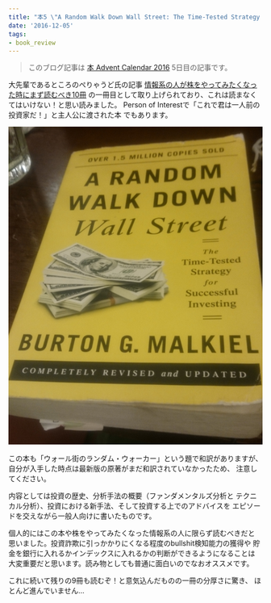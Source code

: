 ```yaml
---
title: "本5 \"A Random Walk Down Wall Street: The Time-Tested Strategy for Successful Investing\""
date: '2016-12-05'
tags:
- book_review
---
```


> このブログ記事は
> [本 Advent Calendar 2016](http://www.adventar.org/calendars/1845)
> 5日目の記事です。

大先輩であるところのぺりゃうど氏の記事
[情報系の人が株をやってみたくなった時にまず読むべき10冊](http://peryaudo.hatenablog.com/entry/2015/12/28/162943)
の一冊目として取り上げられており、これは読まなくてはいけない！と思い読みました。
Person of Interestで「これで君は一人前の投資家だ！」と主人公に渡された本
でもあります。

![](/images/2016-12-05-book.png)

この本も「ウォール街のランダム・ウォーカー」という題で和訳がありますが、
自分が入手した時点は最新版の原著がまだ和訳されていなかったため、
注意してください。

内容としては投資の歴史、分析手法の概要（ファンダメンタルズ分析と
テクニカル分析）、投資における新手法、そして投資する上でのアドバイスを
エピソードを交えながら一般人向けに書いたものです。

個人的にはこの本や株をやってみたくなった情報系の人に限らず読むべきだと
思いました。投資詐欺に引っかかりにくなる程度のbullshit検知能力の獲得や
貯金を銀行に入れるかインデックスに入れるかの判断ができるようになることは
大変重要だと思います。読み物としても普通に面白いのでなおオススメです。

これに続いて残りの9冊も読むぞ！と意気込んだものの一冊の分厚さに驚き、
ほとんど進んでいません…

